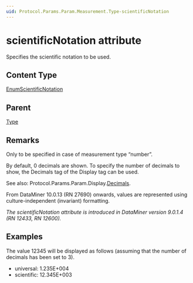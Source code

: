 ```yaml
---
uid: Protocol.Params.Param.Measurement.Type-scientificNotation
---
```


# scientificNotation attribute

Specifies the scientific notation to be used.

## Content Type

[EnumScientificNotation](xref:Protocol-EnumScientificNotation)

## Parent

[Type](xref:Protocol.Params.Param.Measurement.Type)

## Remarks

Only to be specified in case of measurement type “number”.

By default, 0 decimals are shown. To specify the number of decimals to show, the Decimals tag of the Display tag can be used.

See also: Protocol.Params.Param.Display.[Decimals](xref:Protocol.Params.Param.Display.Decimals).

From DataMiner 10.0.13 (RN 27690) onwards, values are represented using culture-independent (invariant) formatting.

*The scientificNotation attribute is introduced in DataMiner version 9.0.1.4 (RN 12433, RN 12600).*

## Examples

The value 12345 will be displayed as follows (assuming that the number of decimals has been set to 3).

- universal: 1.235E+004
- scientific: 12.345E+003
